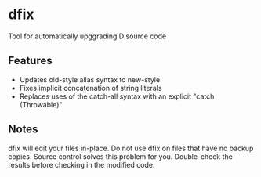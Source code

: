 # dfix

Tool for automatically upggrading D source code

## Features

* Updates old-style alias syntax to new-style
* Fixes implicit concatenation of string literals
* Replaces uses of the catch-all syntax with an explicit "catch (Throwable)"

## Notes

dfix will edit your files in-place. Do not use dfix on files that have no
backup copies. Source control solves this problem for you. Double-check the
results before checking in the modified code.
